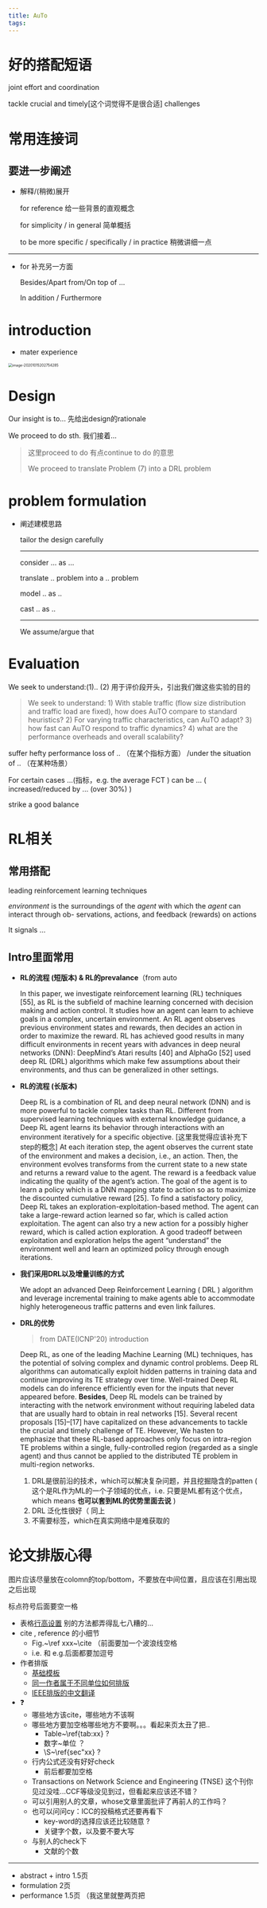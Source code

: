 ```yaml
---
title: AuTo
tags:
---
```




# 好的搭配短语

joint effort and coordination

tackle crucial and timely[这个词觉得不是很合适] challenges



# 常用连接词

## 要进一步阐述

* 解释/(稍微)展开

  for reference	给一些背景的直观概念

  for simplicity / in general 	简单概括

  to be more specific / specifically / in practice  稍微讲细一点

---

* for 补充另一方面

  Besides/Apart from/On top of ... 

  In addition / Furthermore



# introduction

* mater experience

<img src="https://gitee.com/HesyH/Image-Hosting/raw/master/image4typora/202010/15/202802-958772.png" alt="image-20201015202754285" style="zoom:50%;" />





# Design

Our insight is to...  先给出design的rationale

We proceed to do sth.   我们接着...

> 这里proceed to do 有点continue to do 的意思
>
> We proceed to translate Problem (7) into a DRL problem



# problem formulation

* 阐述建模思路

  tailor the design carefully

  ---

  consider ... as ...

  translate .. problem into a .. problem

  model .. as ..

  cast .. as ..

  ---

  We assume/argue that



# Evaluation

We seek to understand:(1).. (2)  	用于评价段开头，引出我们做这些实验的目的

> We seek to understand: 1) With stable traffic (flow size distribution and traffic load are fixed), how does AuTO compare to standard heuristics? 2) For varying traffic characteristics, can AuTO adapt? 3) how fast can AuTO respond to traffic dynamics? 4) what are the performance overheads and overall scalability?

suffer hefty performance loss of .. （在某个指标方面） /under the situation of .. （在某种场景）

For certain cases ...(指标，e.g. the average FCT ) can be ...  ( increased/reduced by ... (over 30%) )

strike a good balance



# RL相关

## 常用搭配

leading reinforcement learning techniques

*environment* is the surroundings of the *agent* with which  the *agent* can interact through ob- servations, actions, and feedback (rewards) on actions

It signals ...



## Intro里面常用

* **RL的流程 (短版本) & RL的prevalance**（from auto

  In this paper, we investigate reinforcement learning (RL) techniques [55], as RL is the subfield of machine learning concerned with decision making and action control. It studies how an agent can learn to achieve goals in a complex, uncertain environment. An RL agent observes previous environment states and rewards, then decides an action in order to maximize the reward. RL has achieved good results in many difficult environments in recent years with advances in deep neural networks (DNN): DeepMind’s Atari results [40] and AlphaGo [52] used deep RL (DRL) algorithms which make few assumptions about their environments, and thus can be generalized in other settings. 




* **RL的流程 (长版本)**

  Deep RL is a combination of RL and deep neural network (DNN) and is more powerful to tackle complex tasks than RL. Different from supervised learning techniques with external knowledge guidance, a Deep RL agent learns its behavior through interactions with an environment iteratively for a specific objective. [这里我觉得应该补充下step的概念] At each iteration step, the agent observes the current state of the environment and makes a decision, i.e., an action. Then, the environment evolves transforms from the current state to a new state and returns a reward value to the agent. The reward is a feedback value indicating the quality of the agent’s action. The goal of the agent is to learn a policy which is a DNN mapping state to action so as to maximize the discounted cumulative reward [25]. To find a satisfactory policy, Deep RL takes an exploration-exploitation-based method. The agent can take a large-reward action learned so far, which is called action exploitation. The agent can also try a new action for a possibly higher reward, which is called action exploration. A good tradeoff between exploitation and exploration helps the agent “understand” the environment well and learn an optimized policy through enough iterations. 



* **我们采用DRL以及增量训练的方式**

  We adopt an advanced Deep Reinforcement Learning ( DRL ) algorithm and leverage incremental training to make agents able to accommodate highly heterogeneous traffic patterns and even link failures. 



* **DRL的优势**

	> from DATE(ICNP'20) introduction

	Deep RL, as one of the leading Machine Learning (ML) techniques, has the potential of solving complex and dynamic control problems. Deep RL algorithms can automatically exploit hidden patterns in training data and continue improving its TE strategy over time. Well-trained Deep RL models can do inference efficiently even for the inputs that never appeared before. **Besides**, Deep RL models can be trained by interacting with the network environment without requiring labeled data that are usually hard to obtain in real networks [15]. Several recent proposals [15]–[17] have capitalized on these advancements to tackle the crucial and timely challenge of TE. However, We hasten to emphasize that these RL-based approaches only focus on intra-region TE problems within a single, fully-controlled region (regarded as a single agent) and thus cannot be applied to the distributed TE problem in multi-region networks.

    1. DRL是很前沿的技术，which可以解决复杂问题，并且挖掘隐含的patten ( 这个是RL作为ML的一个子领域的优点，i.e. 只要是ML都有这个优点，which means **也可以套到ML的优势里面去说** )
    2. DRL 泛化性很好（ 同上
    3. 不需要标签，which在真实网络中是难获取的





# 论文排版心得

图片应该尽量放在colomn的top/bottom，不要放在中间位置，且应该在引用出现之后出现

标点符号后面要空一格

* 表格[行高设置](http://blog.sina.com.cn/s/blog_82e1c12c0102wj0c.html) 别的方法都弄得乱七八糟的...
* cite , reference 的小细节
  * Fig.~\ref  xxx~\cite （前面要加一个波浪线空格
  * i.e. 和 e.g.后面都要加逗号
* 作者排版
  * [基础模板](https://www.cnblogs.com/qq952693358/p/8715697.html)
  * [同一作者属于不同单位如何排版](http://blog.sina.com.cn/s/blog_5d2054d90101gtms.html)
  * [IEEE排版的中文翻译](https://wenda.latexstudio.net/data/ueditor/php/upload/file/20190814/1565743586995462.pdf)
* ❓
  * 哪些地方该cite，哪些地方不该啊
  * 哪些地方要加空格哪些地方不要啊。。。看起来页太丑了把..
    * Table~\ref{tab:xx} ?
    * 数字~单位 ？
    * \S~\ref{sec"xx} ?
  * 行内公式还没有好好check
    * 前后都要加空格
  * Transactions on Network Science and Engineering (TNSE) 这个刊你见过没哇...CCF等级没见到过，但看起来应该还不错？
  * 可以引用别人的文章，whose文章里面批评了再前人的工作吗？
  * 也可以问问cy：ICC的投稿格式还要再看下
    * key-word的选择应该还比较随意 ? 
    * 关键字个数，以及要不要大写
  * 与别人的check下
    * 文献的个数

---



* abstract + intro 1.5页
* formulation 2页
* performance 1.5页 （我这里就整两页把